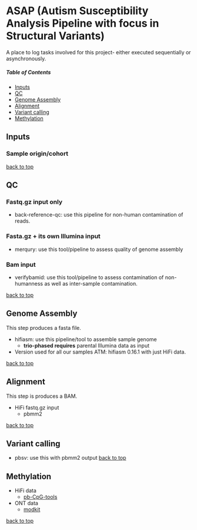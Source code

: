 # ASAP (Autism Susceptibility Analysis Pipeline with focus in Structural Variants)
A place to log tasks involved for this project- either executed sequentially or asynchronously.  

##### Table of Contents
* [Inputs](#inputs)
* [QC](#qc)
* [Genome Assembly](#genome-assembly)
* [Alignment](#alignment)
* [Variant calling](#variant-calling)
* [Methylation](#methylation)

## Inputs
### Sample origin/cohort

[back to top](#table-of-contents)
## QC
### Fastq.gz input only
* back-reference-qc: use this pipeline for non-human contamination of reads.
### Fasta.gz + its own Illumina input
* merqury: use this tool/pipeline to assess quality of genome assembly
### Bam input
* verifybamid: use this tool/pipeline to assess contamination of non-humanness as well as inter-sample contamination.

[back to top](#table-of-contents)
## Genome Assembly
This step produces a fasta file.
* hifiasm: use this pipeline/tool to assemble sample genome
  * **trio-phased requires** parental Illumina data as input
* Version used for all our samples ATM: hifiasm 0.16.1 with just HiFi data.

[back to top](#table-of-contents)
## Alignment
This step is produces a BAM.
* HiFi fastq.gz input
  * pbmm2

[back to top](#table-of-contents)
## Variant calling
* pbsv: use this with pbmm2 output
[back to top](#table-of-contents)
## Methylation
* HiFi data
  * [pb-CpG-tools](https://github.com/PacificBiosciences/pb-CpG-tools)
* ONT data
  * [modkit](https://github.com/nanoporetech/modkit)

[back to top](#table-of-contents)
